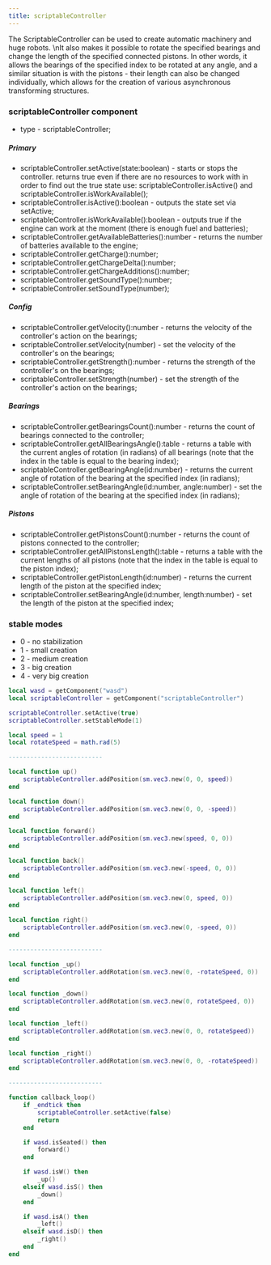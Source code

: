 ```yaml
---
title: scriptableController
---
```


The ScriptableController can be used to create automatic machinery and huge robots. \nIt also makes it possible to rotate the specified bearings and change the length of the specified connected pistons. In other words, it allows the bearings of the specified index to be rotated at any angle, and a similar situation is with the pistons - their length can also be changed individually, which allows for the creation of various asynchronous transforming structures.

### scriptableController component
* type - scriptableController;
##### Primary
* scriptableController.setActive(state:boolean) - starts or stops the controller. returns true even if there are no resources to work with in order to find out the true state use: scriptableController.isActive() and scriptableController.isWorkAvailable();
* scriptableController.isActive():boolean - outputs the state set via setActive;
* scriptableController.isWorkAvailable():boolean - outputs true if the engine can work at the moment (there is enough fuel and batteries);
* scriptableController.getAvailableBatteries():number - returns the number of batteries available to the engine;
* scriptableController.getCharge():number;
* scriptableController.getChargeDelta():number;
* scriptableController.getChargeAdditions():number;
* scriptableController.getSoundType():number;
* scriptableController.setSoundType(number);

##### Config
* scriptableController.getVelocity():number - returns the velocity of the controller's action on the bearings;
* scriptableController.setVelocity(number) - set the velocity of the controller's on the bearings;
* scriptableController.getStrength():number - returns the strength of the controller's on the bearings;
* scriptableController.setStrength(number) - set the strength of the controller's action on the bearings;

##### Bearings
* scriptableController.getBearingsCount():number - returns the count of bearings connected to the controller;
* scriptableController.getAllBearingsAngle():table - returns a table with the current angles of rotation (in radians) of all bearings (note that the index in the table is equal to the bearing index);
* scriptableController.getBearingAngle(id:number) - returns the current angle of rotation of the bearing at the specified index (in radians);
* scriptableController.setBearingAngle(id:number, angle:number) - set the angle of rotation of the bearing at the specified index (in radians);

##### Pistons
* scriptableController.getPistonsCount():number - returns the count of pistons connected to the controller;
* scriptableController.getAllPistonsLength():table - returns a table with the current lengths of all pistons (note that the index in the table is equal to the piston index);
* scriptableController.getPistonLength(id:number) - returns the current length of the piston at the specified index;
* scriptableController.setBearingAngle(id:number, length:number) - set the length of the piston at the specified index;


### stable modes
* 0 - no stabilization
* 1 - small creation
* 2 - medium creation
* 3 - big creation
* 4 - very big creation

```lua
local wasd = getComponent("wasd")
local scriptableController = getComponent("scriptableController")

scriptableController.setActive(true)
scriptableController.setStableMode(1)

local speed = 1
local rotateSpeed = math.rad(5)

--------------------------

local function up()
    scriptableController.addPosition(sm.vec3.new(0, 0, speed))
end

local function down()
    scriptableController.addPosition(sm.vec3.new(0, 0, -speed))
end

local function forward()
    scriptableController.addPosition(sm.vec3.new(speed, 0, 0))
end

local function back()
    scriptableController.addPosition(sm.vec3.new(-speed, 0, 0))
end

local function left()
    scriptableController.addPosition(sm.vec3.new(0, speed, 0))
end

local function right()
    scriptableController.addPosition(sm.vec3.new(0, -speed, 0))
end

--------------------------

local function _up()
    scriptableController.addRotation(sm.vec3.new(0, -rotateSpeed, 0))
end

local function _down()
    scriptableController.addRotation(sm.vec3.new(0, rotateSpeed, 0))
end

local function _left()
    scriptableController.addRotation(sm.vec3.new(0, 0, rotateSpeed))
end

local function _right()
    scriptableController.addRotation(sm.vec3.new(0, 0, -rotateSpeed))
end

--------------------------

function callback_loop()
    if _endtick then
        scriptableController.setActive(false)
        return
    end

    if wasd.isSeated() then
        forward()
    end

    if wasd.isW() then
        _up()
    elseif wasd.isS() then
        _down()
    end

    if wasd.isA() then
        _left()
    elseif wasd.isD() then
        _right()
    end
end
```